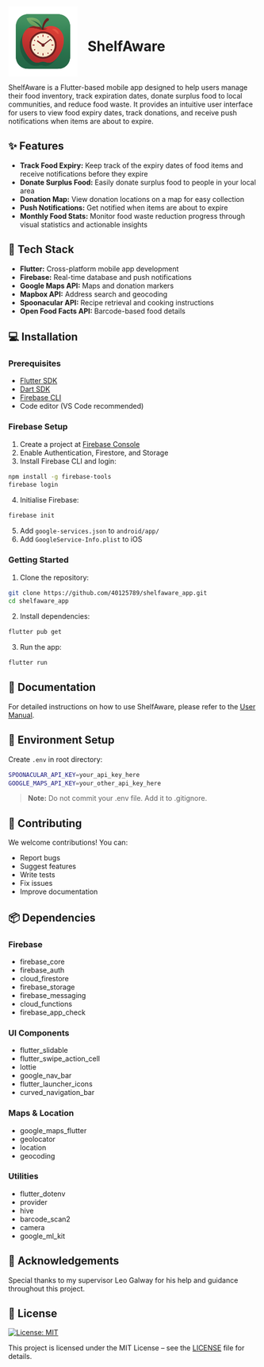 <div style="display: flex; align-items: center;">
    <img src="assets/icons/app_icon.png" alt="ShelfAware Logo" width="140"/>
    <h1 style="margin-left: 20px;">ShelfAware</h1>
</div>

ShelfAware is a Flutter-based mobile app designed to help users manage their food inventory, track expiration dates, donate surplus food to local communities, and reduce food waste. It provides an intuitive user interface for users to view food expiry dates, track donations, and receive push notifications when items are about to expire.

## ✨ Features

- **Track Food Expiry:** Keep track of the expiry dates of food items and receive notifications before they expire
- **Donate Surplus Food:** Easily donate surplus food to people in your local area
- **Donation Map:** View donation locations on a map for easy collection
- **Push Notifications:** Get notified when items are about to expire
- **Monthly Food Stats:** Monitor food waste reduction progress through visual statistics and actionable insights

## 🔧 Tech Stack

- **Flutter:** Cross-platform mobile app development
- **Firebase:** Real-time database and push notifications
- **Google Maps API:** Maps and donation markers
- **Mapbox API:** Address search and geocoding
- **Spoonacular API:** Recipe retrieval and cooking instructions
- **Open Food Facts API:** Barcode-based food details

## 💻 Installation

### Prerequisites

- [Flutter SDK](https://flutter.dev/docs/get-started/install)
- [Dart SDK](https://dart.dev/get-dart)
- [Firebase CLI](https://firebase.google.com/docs/cli#install_the_firebase_cli)
- Code editor (VS Code recommended)

### Firebase Setup

1. Create a project at [Firebase Console](https://console.firebase.google.com/)
2. Enable Authentication, Firestore, and Storage
3. Install Firebase CLI and login:
```bash
npm install -g firebase-tools
firebase login
```
4. Initialise Firebase:
```bash
firebase init
```
5. Add `google-services.json` to `android/app/`
6. Add `GoogleService-Info.plist` to iOS

### Getting Started

1. Clone the repository:
```bash
git clone https://github.com/40125789/shelfaware_app.git
cd shelfaware_app
```

2. Install dependencies:
```bash
flutter pub get
```

3. Run the app:
```bash
flutter run
```

## 📖 Documentation

For detailed instructions on how to use ShelfAware, please refer to the [User Manual](docs/user_manual.pdf).

## 🔑 Environment Setup

Create `.env` in root directory:
```bash
SPOONACULAR_API_KEY=your_api_key_here
GOOGLE_MAPS_API_KEY=your_other_api_key_here
```

> **Note:** Do not commit your .env file. Add it to .gitignore.

## 🤝 Contributing

We welcome contributions! You can:
- Report bugs
- Suggest features
- Write tests
- Fix issues
- Improve documentation

## 📦 Dependencies

### Firebase
- firebase_core
- firebase_auth
- cloud_firestore
- firebase_storage
- firebase_messaging
- cloud_functions
- firebase_app_check

### UI Components
- flutter_slidable
- flutter_swipe_action_cell
- lottie
- google_nav_bar
- flutter_launcher_icons
- curved_navigation_bar

### Maps & Location
- google_maps_flutter
- geolocator
- location
- geocoding

### Utilities
- flutter_dotenv
- provider
- hive
- barcode_scan2
- camera
- google_ml_kit

## 👏 Acknowledgements

Special thanks to my supervisor Leo Galway for his help and guidance throughout this project.


## 📄 License

[![License: MIT](https://img.shields.io/badge/License-MIT-yellow.svg)](LICENSE)

This project is licensed under the MIT License – see the [LICENSE](LICENSE) file for details.

